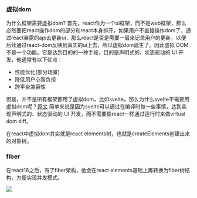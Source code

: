 ### 虚拟dom

为什么框架需要虚拟dom?
首先，react作为一个ui框架，而不是web框架，那么必然要把react操作dom的部分和react本身拆开，如果用户不直接操作dom了，通过react暴露的api去更新ui，那么react是否是需要一层来记录用户的更新，以便后续通过react-dom反映到真实的ui上去，所以虚拟dom诞生了。因此虚拟 DOM 不是一个功能。它是达到目的的一种手段，目的是声明式的、状态驱动的 UI 开发。他通常有以下优点：

* 性能优化(部分场景)
* 降低用户心智负担
* 跨平台兼容性

但是，并不是所有框架都用了虚拟dom，比如svelte，那么为什么svelte不需要用虚拟dom呢？[原文](https://www.svelte.cn/blog/virtual-dom-is-pure-overhead)
简单来说是因为svelte可以通过在编译时做一些事情，达到实现声明式的、状态驱动的 UI 开发，而不需要像react一样通过运行时来做virtual dom diff。

在react中虚拟dom其实就是react elements树，也就是createElements创建出来的对象树。

### fiber

在react16之后，有了fiber架构，他会在react elements基础上再转换为fiber树结构，方便实现并发模式。

![](https://7km.top/static/code2dom.98309914.png)
